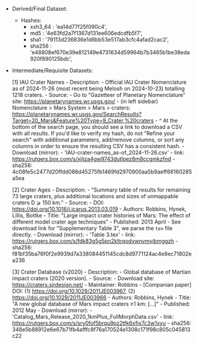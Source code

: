 - Derived/Final Dataset:
    - Hashes:
        - xxh3_64 : 'ea14d77f25f090c4',
        - md5     : '4e63fd2a7f1367d131ee606edcdfb5f7',
        - sha1    : '79113d236836e1d8bb53e517ab3cfc4afad2cac2',
        - sha256  : 'e48808ef670e39e812149e4731634d59964b7b3465b1be38eda920f890125bdc',



- Intermediate/Requisite Datasets:

    [1] IAU Crater Names
        - Description:
            - Official IAU Crater Nomenclature as of 2024-11-26 (most recent being Melosh on 2024-10-23) totalling 1218 craters.
        - Source:
            - Go to "Gazetteer of Planetary Nomenclature" site: https://planetarynames.wr.usgs.gov/
            - (in left sidebar) Nomenclature > Mars System > Mars > craters: https://planetarynames.wr.usgs.gov/SearchResults?Target=20_Mars&Feature%20Type=9_Crater,%20craters
            - ^ At the bottom of the search page, you should see a link to download a CSV with all results. If you'd like to verify my hash, do not "Refine your search" with additional parameters, add/remove columns, or sort any columns in order to ensure the resulting CSV has a consistent hash.
        - Download (mirror):
            - 'IAU-crater-names_as-of_2024-11-26.csv'
                - link: https://rutgers.box.com/s/xjljza4gw9743dutlpez8m8ccgmkzfnd
                - sha256: 4c08fe5c2477d20ffdd088d45275fb1469fd2970900aa5b9aeff66160285a5ea

    [2] Crater Ages
        - Description:
            - "Summary table of results for remaining 73 large craters, plus additional locations and sizes of unmappable craters D ⩾ 150 km."
        - Source:
            - DOI: https://doi.org/10.1016/j.icarus.2013.03.019
                - Authors: Robbins, Hynek, Lillis, Bottke
                - Title: "Large impact crater histories of Mars: The effect of different model crater age techniques"
                - Published: 2013 April
            - See download link for "Supplementary Table 3", we parse the `tex` file directly.
        - Download (mirror):
            - 'Table 3.tex'
                - link: https://rutgers.box.com/s/fdk83g5g5pn2kltrqodvwnvmvjbmggzh
                - sha256: f81bf35ba76f0f2e9939d7a338084451145cdc8d9771124ac4e8ec71802ea236

    [3] Crater Database (v2020)
        - Description:
            - Global database of Martian impact craters (2020 version).
        - Source:
            - Download site: https://craters.sjrdesign.net/
                - Maintainer: Robbins
            - [Companian paper] DOI: (1) https://doi.org/10.1029/2011JE003967, (2) https://doi.org/10.1029/2011JE003966
                - Authors: Robbins, Hynek
                - Title: "A new global database of Mars impact craters ≥1 km: [...]"
                - Published: 2012 May
        - Download (mirror):
            - 'Catalog_Mars_Release_2020_1kmPlus_FullMorphData.csv'
                - link: https://rutgers.box.com/s/sry0fof5brqu9pz2tfk6xfix7c3w1xyu
                - sha256: 348e5b88912e6e67b71fb4afffc8f76a170524e1308c171f98c805c045813c22

